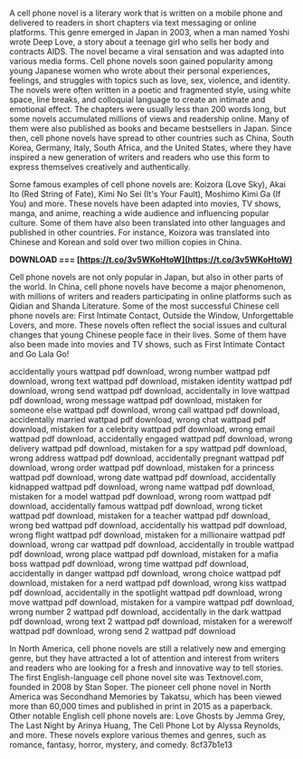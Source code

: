 A cell phone novel is a literary work that is written on a mobile phone and delivered to readers in short chapters via text messaging or online platforms. This genre emerged in Japan in 2003, when a man named Yoshi wrote Deep Love, a story about a teenage girl who sells her body and contracts AIDS. The novel became a viral sensation and was adapted into various media forms. Cell phone novels soon gained popularity among young Japanese women who wrote about their personal experiences, feelings, and struggles with topics such as love, sex, violence, and identity. The novels were often written in a poetic and fragmented style, using white space, line breaks, and colloquial language to create an intimate and emotional effect. The chapters were usually less than 200 words long, but some novels accumulated millions of views and readership online. Many of them were also published as books and became bestsellers in Japan. Since then, cell phone novels have spread to other countries such as China, South Korea, Germany, Italy, South Africa, and the United States, where they have inspired a new generation of writers and readers who use this form to express themselves creatively and authentically.

Some famous examples of cell phone novels are: Koizora (Love Sky), Akai Ito (Red String of Fate), Kimi No Sei (It's Your Fault), Moshimo Kimi Ga (If You) and more. These novels have been adapted into movies, TV shows, manga, and anime, reaching a wide audience and influencing popular culture. Some of them have also been translated into other languages and published in other countries. For instance, Koizora was translated into Chinese and Korean and sold over two million copies in China.
 
**DOWNLOAD === [https://t.co/3v5WKoHtoW](https://t.co/3v5WKoHtoW)**


  
Cell phone novels are not only popular in Japan, but also in other parts of the world. In China, cell phone novels have become a major phenomenon, with millions of writers and readers participating in online platforms such as Qidian and Shanda Literature. Some of the most successful Chinese cell phone novels are: First Intimate Contact, Outside the Window, Unforgettable Lovers, and more. These novels often reflect the social issues and cultural changes that young Chinese people face in their lives. Some of them have also been made into movies and TV shows, such as First Intimate Contact and Go Lala Go!
 
accidentally yours wattpad pdf download,  wrong number wattpad pdf download,  wrong text wattpad pdf download,  mistaken identity wattpad pdf download,  wrong send wattpad pdf download,  accidentally in love wattpad pdf download,  wrong message wattpad pdf download,  mistaken for someone else wattpad pdf download,  wrong call wattpad pdf download,  accidentally married wattpad pdf download,  wrong chat wattpad pdf download,  mistaken for a celebrity wattpad pdf download,  wrong email wattpad pdf download,  accidentally engaged wattpad pdf download,  wrong delivery wattpad pdf download,  mistaken for a spy wattpad pdf download,  wrong address wattpad pdf download,  accidentally pregnant wattpad pdf download,  wrong order wattpad pdf download,  mistaken for a princess wattpad pdf download,  wrong date wattpad pdf download,  accidentally kidnapped wattpad pdf download,  wrong name wattpad pdf download,  mistaken for a model wattpad pdf download,  wrong room wattpad pdf download,  accidentally famous wattpad pdf download,  wrong ticket wattpad pdf download,  mistaken for a teacher wattpad pdf download,  wrong bed wattpad pdf download,  accidentally his wattpad pdf download,  wrong flight wattpad pdf download,  mistaken for a millionaire wattpad pdf download,  wrong car wattpad pdf download,  accidentally in trouble wattpad pdf download,  wrong place wattpad pdf download,  mistaken for a mafia boss wattpad pdf download,  wrong time wattpad pdf download,  accidentally in danger wattpad pdf download,  wrong choice wattpad pdf download,  mistaken for a nerd wattpad pdf download,  wrong kiss wattpad pdf download,  accidentally in the spotlight wattpad pdf download,  wrong move wattpad pdf download,  mistaken for a vampire wattpad pdf download,  wrong number 2 wattpad pdf download,  accidentally in the dark wattpad pdf download,  wrong text 2 wattpad pdf download,  mistaken for a werewolf wattpad pdf download,  wrong send 2 wattpad pdf download
  
In North America, cell phone novels are still a relatively new and emerging genre, but they have attracted a lot of attention and interest from writers and readers who are looking for a fresh and innovative way to tell stories. The first English-language cell phone novel site was Textnovel.com, founded in 2008 by Stan Soper. The pioneer cell phone novel in North America was Secondhand Memories by Takatsu, which has been viewed more than 60,000 times and published in print in 2015 as a paperback. Other notable English cell phone novels are: Love Ghosts by Jemma Grey, The Last Night by Arinya Huang, The Cell Phone Lot by Alyssa Reynolds, and more. These novels explore various themes and genres, such as romance, fantasy, horror, mystery, and comedy.
 8cf37b1e13
 
